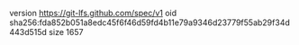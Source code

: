 version https://git-lfs.github.com/spec/v1
oid sha256:fda852b051a8edc45f6f46d59fd4b11e79a9346d23779f55ab29f34d443d515d
size 1657
